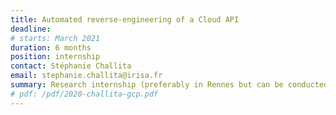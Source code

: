 ```yaml
---
title: Automated reverse-engineering of a Cloud API
deadline: 
# starts: March 2021
duration: 6 months
position: internship
contact: Stéphanie Challita
email: stephanie.challita@irisa.fr
summary: Research internship (preferably in Rennes but can be conducted virtually as well). More details and content can be given below.
# pdf: /pdf/2020-challita-gcp.pdf
---
```

